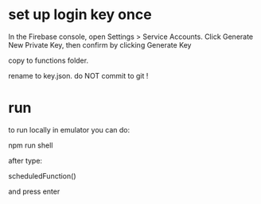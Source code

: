 # set up login key once

In the Firebase console, open Settings > Service Accounts. Click Generate New Private Key, then confirm by clicking Generate Key

copy to functions folder.

rename to key.json. do NOT commit to git !


# run

to run locally in emulator you can do:

npm run shell

after type:

scheduledFunction() 

and press enter